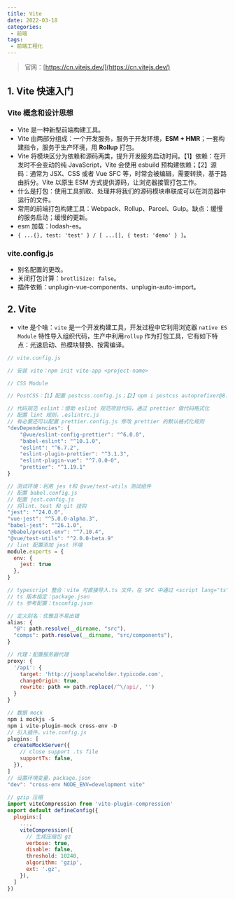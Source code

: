 ```yaml
---
title: Vite
date: 2022-03-18
categories:
 - 前端
tags:
 - 前端工程化
---
```


<!-- more -->



> 官网：[https://cn.vitejs.dev/](https://cn.vitejs.dev/)



## 1. Vite 快速入门

### Vite 概念和设计思想

- Vite 是一种新型前端构建工具。
- Vite 由两部分组成：一个开发服务，服务于开发环境，**ESM + HMR**；一套构建指令，服务于生产环境，用 **Rollup** 打包。
- Vite 将模块区分为依赖和源码两类，提升开发服务启动时间。【1】依赖：在开发时不会变动的纯 JavaScript，Vite 会使用 esbuild 预构建依赖；【2】源码：通常为 JSX、CSS 或者 Vue SFC 等，时常会被编辑，需要转换，基于路由拆分。Vite 以原生 ESM 方式提供源码，让浏览器接管打包工作。
- 什么是打包：使用工具抓取、处理并将我们的源码模块串联成可以在浏览器中运行的文件。
- 常用的前端打包构建工具：Webpack、Rollup、Parcel、Gulp。缺点：缓慢的服务启动；缓慢的更新。
- esm 加载：lodash-es。
- `{ ...{}, test: 'test' } / [ ...[], { test: 'demo' } ]`。



### vite.config.js

- 别名配置的更改。
- 关闭打包计算：`brotliSize: false`。
- 插件依赖：unplugin-vue-components、unplugin-auto-import。



## 2. Vite

- vite 是个啥：`vite` 是一个开发构建工具，开发过程中它利用浏览器 `native ES Module` 特性导入组织代码，生产中利用`rollup` 作为打包工具，它有如下特点：光速启动、热模块替换、按需编译。

```javascript
// vite.config.js

// 安装 vite：npm init vite-app <project-name>

// CSS Module

// PostCSS：【1】配置 postcss.config.js；【2】npm i postcss autoprefixer@8.1.4

// 代码规范 eslint：借助 eslint 规范项目代码，通过 prettier 做代码格式化
// 配置 lint 规则，.eslintrc.js
// 有必要还可以配置 prettier.config.js 修改 prettier 的默认格式化规则
"devDependencies": {
    "@vue/eslint-config-prettier": "^6.0.0",
    "babel-eslint": "^10.1.0",
    "eslint": "^6.7.2",
    "eslint-plugin-prettier": "^3.1.3",
    "eslint-plugin-vue": "^7.0.0-0",
    "prettier": "^1.19.1"
}

// 测试环境：利用 jes t和 @vue/test-utils 测试组件
// 配置 babel.config.js
// 配置 jest.config.js
// 将lint、test 和 git 挂钩
"jest": "^24.0.0",
"vue-jest": "^5.0.0-alpha.3",
"babel-jest": "^26.1.0",
"@babel/preset-env": "^7.10.4",
"@vue/test-utils": "^2.0.0-beta.9"
// lint 配置添加 jest 环境
module.exports = {
  env: {
    jest: true
  },
}

// typescript 整合：vite 可直接导入.ts 文件，在 SFC 中通过 <script lang="ts"> 使用
// ts 版本指定：package.json
// ts 参考配置：tsconfig.json

// 定义别名：优雅且不易出错
alias: {
  "@": path.resolve(__dirname, "src"),
  "comps": path.resolve(__dirname, "src/components"),
}

// 代理：配置服务器代理
proxy: {
  '/api': {
    target: 'http://jsonplaceholder.typicode.com',
    changeOrigin: true,
    rewrite: path => path.replace(/^\/api/, '')
  }
}

// 数据 mock
npm i mockjs -S
npm i vite-plugin-mock cross-env -D
// 引入插件，vite.config.js
plugins: [
  createMockServer({
    // close support .ts file
    supportTs: false,
  }),
]
// 设置环境变量，package.json
"dev": "cross-env NODE_ENV=development vite"
    
// gzip 压缩
import viteCompression from 'vite-plugin-compression'
export default defineConfig({
  plugins:[
    ...,
    viteCompression({
      // 生成压缩包 gz
      verbose: true,
      disable: false,
      threshold: 10240,
      algorithm: 'gzip',
      ext: '.gz',
    }),
  ]
})
```


